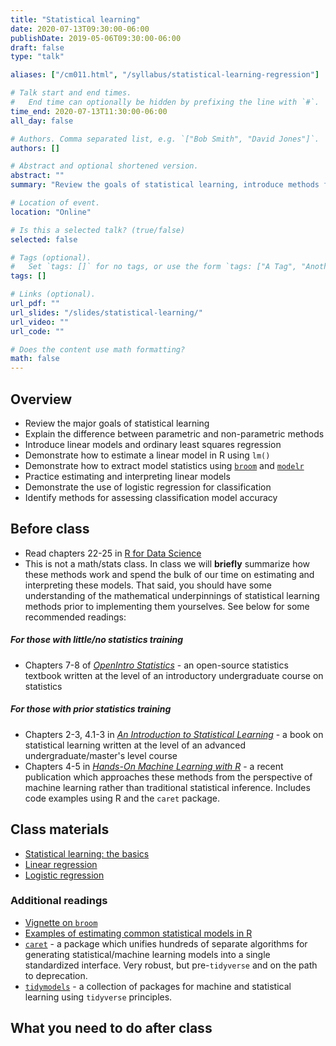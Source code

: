 ```yaml
---
title: "Statistical learning"
date: 2020-07-13T09:30:00-06:00
publishDate: 2019-05-06T09:30:00-06:00
draft: false
type: "talk"

aliases: ["/cm011.html", "/syllabus/statistical-learning-regression"]

# Talk start and end times.
#   End time can optionally be hidden by prefixing the line with `#`.
time_end: 2020-07-13T11:30:00-06:00
all_day: false

# Authors. Comma separated list, e.g. `["Bob Smith", "David Jones"]`.
authors: []

# Abstract and optional shortened version.
abstract: ""
summary: "Review the goals of statistical learning, introduce methods for linear/logistic regression, and practice working with model objects in R."

# Location of event.
location: "Online"

# Is this a selected talk? (true/false)
selected: false

# Tags (optional).
#   Set `tags: []` for no tags, or use the form `tags: ["A Tag", "Another Tag"]` for one or more tags.
tags: []

# Links (optional).
url_pdf: ""
url_slides: "/slides/statistical-learning/"
url_video: ""
url_code: ""

# Does the content use math formatting?
math: false
---
```




## Overview

* Review the major goals of statistical learning
* Explain the difference between parametric and non-parametric methods
* Introduce linear models and ordinary least squares regression
* Demonstrate how to estimate a linear model in R using `lm()`
* Demonstrate how to extract model statistics using [`broom`](https://cran.r-project.org/web/packages/broom/index.html) and [`modelr`](https://github.com/hadley/modelr)
* Practice estimating and interpreting linear models
* Demonstrate the use of logistic regression for classification
* Identify methods for assessing classification model accuracy

## Before class

* Read chapters 22-25 in [R for Data Science](http://r4ds.had.co.nz/)
* This is not a math/stats class. In class we will **briefly** summarize how these methods work and spend the bulk of our time on estimating and interpreting these models. That said, you should have some understanding of the mathematical underpinnings of statistical learning methods prior to implementing them yourselves. See below for some recommended readings:

##### For those with little/no statistics training

* Chapters 7-8 of [*OpenIntro Statistics*](https://www.openintro.org/stat/textbook.php?stat_book=os) - an open-source statistics textbook written at the level of an introductory undergraduate course on statistics

##### For those with prior statistics training

* Chapters 2-3, 4.1-3 in [*An Introduction to Statistical Learning*](http://link.springer.com.proxy.uchicago.edu/book/10.1007%2F978-1-4614-7138-7) - a book on statistical learning written at the level of an advanced undergraduate/master's level course
* Chapters 4-5 in [*Hands-On Machine Learning with R*](https://bradleyboehmke.github.io/HOML/) - a recent publication which approaches these methods from the perspective of machine learning rather than traditional statistical inference. Includes code examples using R and the `caret` package.

## Class materials

* [Statistical learning: the basics](/notes/statistical-learning/)
* [Linear regression](/notes/linear-models/)
* [Logistic regression](/notes/logistic-regression/)

### Additional readings

* [Vignette on `broom`](https://cran.r-project.org/web/packages/broom/vignettes/broom.html)
* [Examples of estimating common statistical models in R](http://www.ats.ucla.edu/stat/dae/)
* [`caret`](https://topepo.github.io/caret/) - a package which unifies hundreds of separate algorithms for generating statistical/machine learning models into a single standardized interface. Very robust, but pre-`tidyverse` and on the path to deprecation.
* [`tidymodels`](https://www.tidymodels.org/start/) - a collection of packages for machine and statistical learning using `tidyverse` principles.

## What you need to do after class
